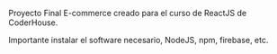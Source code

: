 

Proyecto Final E-commerce creado para el curso de ReactJS de CoderHouse.


Importante instalar el software necesario, NodeJS, npm, firebase, etc. 


